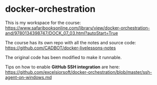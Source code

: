 # docker-orchestration

This is my workspace for the course: https://www.safaribooksonline.com/library/view/docker-orchestration-and/9780134398747/DOCK_07_03.html?autoStart=True

The course has its own repo with all the notes and source code: https://github.com/CADBOT/docker-livelessons-notes  

The original code has been modified to make it runnable.

Tips on how to enable **GitHub SSH integration** are here: https://github.com/excelsiorsoft/docker-orchestration/blob/master/ssh-agent-on-windows.md 
